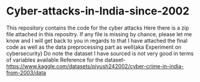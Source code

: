 # Cyber-attacks-in-India-since-2002
This repository contains the code for the cyber attacks
Here there is a zip file attached in this repositry. If any file is missing by chance, please let me know and I will get back to you in regards to that
I have attached the final code as well as the data preprocessing part as well(aka Experiment on cybersecurity)
Do note the dataset I have sourced is not very good in terms of variables available 
Reference for the dataset- https://www.kaggle.com/datasets/piyush242002/cyber-crime-in-india-from-2003/data
